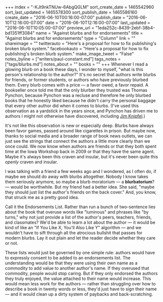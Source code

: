+++
index = "-KJt9nkTNUw-6AbgQGLM"
sort_create_date = 1465542960
sort_last_updated = 1465578300
sort_publish_date = 1465586160
create_date = "2016-06-10T00:16:00-07:00"
publish_date = "2016-06-10T12:16:00-07:00"
date = "2016-06-10T12:16:00-07:00"
last_updated = "2016-06-10T10:05:00-07:00"
preview_url = "1eda252c-8439-2ebf-38b4-bd1351ff3084"
name = "Against blurbs and for endorsements"
title = "Against blurbs and for endorsements"
type = "Column"
link = ""
shareimage = ""
twitterauto = "Here's a proposal for how to fix publishing's broken blurb system."
facebookauto = "Here's a proposal for how to fix publishing's broken blurb system."
make_image_tweet = "False"
notes_byline = ["writers/paul-constant.md"]
tags_notes = ["tags/blurbs.md"]
notes_about = ""
books = ""
+++
Whenever I read a glowing blurb on a book these days, I wonder to myself, "what is this person's relationship to the author?" It's no secret that authors write blurbs for friends, or former students, or authors who have previously blurbed them. Every blurb comes with a price — a favor owed, a favor repaid. A bookseller once told me that the only blurber they trusted was Thomas Pynchon, because Pynchon was a recluse and therefore he only blurbed books that he honestly liked because he didn't carry the personal baggage that every other author did when it comes to blurbs. (I've used this observation as a yardstick in the years since, and Pynchon has driven me to authors I might not otherwise have discovered, including [Jim Knipfel](https://en.wikipedia.org/wiki/Jim_Knipfel).)

It's not like this observation is new or especially deep. Blurbs have always been favor games, passed around like cigarettes in prison. But maybe now, thanks to social media and a broader range of book news outlets, we can just see the strings that connect the authors a little more clearly than we once could. We now know when authors are friends or that they both spent time at the Iowa Workshop back in 2009 or that they have the same agent. Maybe it's always been this craven and insular, but it's never been quite this *openly* craven and insular.

I was talking with a friend a few weeks ago and I wondered, as I often do, if maybe we should do away with blurbs altogether. Nobody I know takes them seriously anymore, so maybe a blurb moratorium — a **blurbatorium**? — would be worthwhile. But my friend had a better idea. She said, "maybe they should just list the author's friends on the back cover." And, you know, that struck me as a pretty good idea. 

Call it the Endorsements List. Rather than run a bunch of two-sentence lies about the book that overuse words like "luminous" and phrases like "by turns," why not just provide a list of the author's peers, teachers, friends, and classmates? We'd be able to learn a lot about the author — it would be kind of like an "If You Like X, You'll Also Like Y" algorithm — and we wouldn't have to sift through all the atrocious bullshit that passes for modern blurbs. Lay it out plain and let the reader decide whether they care or not.

These lists would just be governed by one simple rule: authors would have to expressly consent to be added to an endorsements list. The understanding would be that they were using their own name as a commodity to add value to another author's name. If they overused that commodity, people would stop caring. But if they only endorsed the authors they truly enjoyed, the value attached to their name would increase. This would mean less work for the authors — rather than struggling over how to describe a book in twenty words or less, they'd just have to sign their name — and it would clean up a dirty system of paybacks and back-scratching.